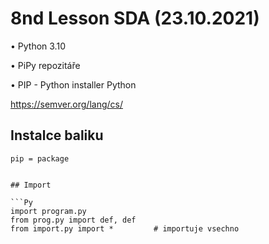 # 8nd Lesson SDA (23.10.2021)

• Python 3.10 </p>
• PiPy repozitáře </p>
• PIP - Python installer Python

https://semver.org/lang/cs/

## Instalce baliku

```Py
pip = package


## Import

```Py
import program.py
from prog.py import def, def
from import.py import *         # importuje vsechno
```
